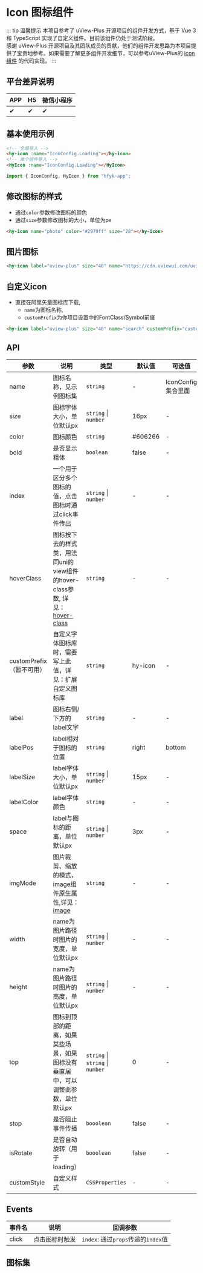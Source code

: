 # Icon 图标组件
::: tip 温馨提示
本项目参考了 uView-Plus 开源项目的组件开发方式，基于 Vue 3 和 TypeScript 实现了自定义组件。目前该组件仍处于测试阶段。<br>
感谢 uView-Plus 开源项目及其团队成员的贡献，他们的组件开发思路为本项目提供了宝贵地参考。如果需要了解更多组件开发细节，可以参考uView-Plus的 [icon组件](https://uiadmin.net/uview-plus/components/icon.html) 的代码实现。
:::

## 平台差异说明

| APP | H5 | 微信小程序 |
|---|---|----|
|✔| ✔  | ✔     |

## 基本使用示例


```html
<!-- 全局导入 -->
<hy-icon :name="IconConfig.Loading"></hy-icon>
<!-- 单个组件导入 -->
<HyIcon :name="IconConfig.Loading"></HyIcon>
```
```js
import { IconConfig, HyIcon } from "hfyk-app";
```

## 修改图标的样式
- 通过`color`参数修改图标的颜色
- 通过`size`参数修改图标的大小，单位为px
```html
<hy-icon name="photo" color="#2979ff" size="28"></hy-icon>
```

## 图片图标
```html
<hy-icon label="uview-plus" size="40" name="https://cdn.uviewui.com/uview/example/button.png"></hy-icon>
```

## 自定义icon
- 直接在阿里矢量图标库下载, 
  - `name`为图标名称, 
  - `customPrefix`为你项目设置中的FontClass/Symbol前缀
```html
<hy-icon label="uview-plus" size="40" name="search" customPrefix="custom-icon"></hy-icon>
```


## API

| 参数                 | 说明                                                                                                        | 类型                               | 默认值     | 可选值            |
| -------------------- |-----------------------------------------------------------------------------------------------------------|----------------------------------|---------|----------------|
| name                 | 图标名称，见示例图标集                                                                                               | `string`                         | -       | IconConfig集合里面 |
| size            | 图标字体大小，单位默认px                                                                                             | `string` \| `number`             | 16px    | -              |
| color           | 图标颜色                                                                                                      | `string`                         | #606266 | -              |
| bold               | 是否显示粗体                                                                                                    | `boolean`                        | false   | -              |
| index            | 一个用于区分多个图标的值，点击图标时通过click事件传出                                                                             | `string` \| `number`             | -       | -              |
| hoverClass                 | 图标按下去的样式类，用法同uni的view组件的hover-class参数, 详见：[hover-class](https://uniapp.dcloud.net.cn/component/view.html) | `string`                         | -       | -              |
| customPrefix（暂不可用）      | 自定义字体图标库时，需要写上此值，详见：扩展自定义图标库                                                                              | `string`                         | hy-icon | -              |
| label       | 图标右侧/下方的label文字                                                                                           | `string`                         | -       | -              |
| labelPos  | label相对于图标的位置                                                                                             | `string`                         | right   | bottom         |
| labelSize   | label字体大小，单位默认px                                                                                          | `string` \| `number`             | 15px    | -              |
| labelColor     | label字体颜色                                                                                                 | `string`                         | -       | -              |
| space      | label与图标的距离，单位默认px                                                                                        | `string` \| `number`             | 3px     | -              |
| imgMode | 图片裁剪、缩放的模式，image组件原生属性,详见：[image](https://uniapp.dcloud.net.cn/component/image.html#image)                | `string`                         | -       | -              |
| width | name为图片路径时图片的宽度，单位默认px                                                                                    | `string` \| `number`             | -       | -              |
| height | name为图片路径时图片的高度，单位默认px                                                                                    | `string` \| `number`             | -       | -              |
| top | 图标到顶部的距离，如果某些场景，如果图标没有垂直居中，可以调整此参数，单位默认px                                                                 | `string` \| `string` \| `number` | 0       | -              |
| stop | 是否阻止事件传播                                                                                                  | `booolean`                       | false   | -              |
| isRotate | 是否自动旋转（用于loading）                                                                                         | `booolean`                       | false   | -              |
| customStyle | 自定义样式                                                                                                     | `CSSProperties`                  | -       | -              |

## Events
|事件名|说明| 回调参数                         |
|--|--|------------------------------|
|click|点击图标时触发| `index`: 通过`props`传递的`index`值 |


## 图标集
<script setup>
import TheIconList from '../.vitepress/components/TheIconList.vue'
</script>
<TheIconList />
